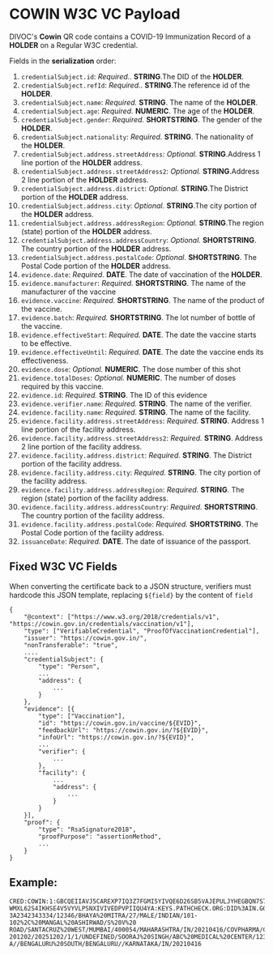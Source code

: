 # **COWIN** W3C VC Payload

DIVOC's **Cowin** QR code contains a COVID-19 Immunization Record of a **HOLDER** on a Regular W3C credential.

Fields in the **serialization** order:
1. `credentialSubject.id`: *Required.*. **STRING**.The DID of the **HOLDER**.
1. `credentialSubject.refId`: *Required.*. **STRING**.The reference id of the **HOLDER**.
1. `credentialSubject.name`: *Required.* **STRING**. The name of the **HOLDER**.
1. `credentialSubject.age`: *Required.*  **NUMERIC**. The age of the **HOLDER**.
1. `credentialSubject.gender`: *Required.*  **SHORTSTRING**. The gender of the **HOLDER**.
1. `credentialSubject.nationality`: *Required.* **STRING**. The nationality of the **HOLDER**.
1. `credentialSubject.address.streetAddress`: *Optional.* **STRING**.Address 1 line portion of the **HOLDER** address.
1. `credentialSubject.address.streetAddress2`: *Optional.* **STRING**.Address 2 line portion of the **HOLDER** address.
1. `credentialSubject.address.district`: *Optional.* **STRING**.The District portion of the **HOLDER** address.
1. `credentialSubject.address.city`: *Optional.* **STRING**.The city portion of the **HOLDER** address.
1. `credentialSubject.address.addressRegion`: *Optional.* **STRING**.The region (state) portion of the **HOLDER** address.
1. `credentialSubject.address.addressCountry`: *Optional.* **SHORTSTRING**. The country portion of the **HOLDER** address.
1. `credentialSubject.address.postalCode`: *Optional.* **SHORTSTRING**. The Postal Code portion of the **HOLDER** address.
1. `evidence.date`: *Required.* **DATE**. The date of vaccination of the **HOLDER**.
1. `evidence.manufacturer`: *Required.* **SHORTSTRING**. The name of the manufacturer of the vaccine
1. `evidence.vaccine`: *Required.* **SHORTSTRING**. The name of the product of the vaccine.
1. `evidence.batch`: *Required.* **SHORTSTRING**. The lot number of bottle of the vaccine.
1. `evidence.effectiveStart`: *Required.* **DATE**. The date the vaccine starts to be effective.
1. `evidence.effectiveUntil`: *Required.* **DATE**. The date the vaccine ends its effectiveness.
1. `evidence.dose`: *Optional.* **NUMERIC**. The dose number of this shot
1. `evidence.totalDoses`: *Optional.* **NUMERIC**. The number of doses required by this vaccine. 
1. `evidence.id`: *Required.* **STRING**.  The ID of this evidence
1. `evidence.verifier.name`: *Required.* **STRING**. The name of the verifier.
1. `evidence.facility.name`: *Required.* **STRING**. The name of the facility.
1. `evidence.facility.address.streetAddress`: *Required.* **STRING**. Address 1 line portion of the facility address.
1. `evidence.facility.address.streetAddress2`: *Required.* **STRING**. Address 2 line portion of the facility address.
1. `evidence.facility.address.district`: *Required.* **STRING**. The District portion of the facility address.
1. `evidence.facility.address.city`: *Required.* **STRING**. The city portion of the facility address.
1. `evidence.facility.address.addressRegion`: *Required.* **STRING**. The region (state) portion of the facility address.
1. `evidence.facility.address.addressCountry`: *Required.* **SHORTSTRING**. The country portion of the facility address.
1. `evidence.facility.address.postalCode`: *Required.* **SHORTSTRING**. The Postal Code portion of the facility address.
1. `issuanceDate`: *Required.* **DATE**. The date of issuance of the passport.

## Fixed W3C VC Fields

When converting the certificate back to a JSON structure, verifiers must hardcode this JSON template, replacing `${field}` by the content of `field`
```
{
    "@context": ["https://www.w3.org/2018/credentials/v1", "https://cowin.gov.in/credentials/vaccination/v1"],
    "type": ["VerifiableCredential", "ProofOfVaccinationCredential"],
    "issuer": "https://cowin.gov.in/",
    "nonTransferable": "true",
    .... 
    "credentialSubject": {
        "type": "Person",
        ...
        "address": {
            ...
        }
    },
    "evidence": [{
        "type": ["Vaccination"],
        "id": "https://cowin.gov.in/vaccine/${EVID}",
        "feedbackUrl": "https://cowin.gov.in/?${EVID}",
        "infoUrl": "https://cowin.gov.in/?${EVID}",
        ...
        "verifier": {
            ...
        },
        "facility": {
            ...
            "address": {
                ...
            }
        }
    }],
    "proof": {
        "type": "RsaSignature2018",
        "proofPurpose": "assertionMethod",
        ...
    }
}
```

## Example:
```
CRED:COWIN:1:GBCQEIIAVJ5CAREXP7IQ3Z7FGMI5YIVQE6D26SB5VAJEPULJYHEGBQN7S7EAEICGF7RW2HUS77
WMXL62S4IKHSE4V5VYVLPSNXIVIVEDPVPIIQU4YA:KEYS.PATHCHECK.ORG:DID%3AIN.GOV.UIDAI.AADHAAR%
3A2342343334/12346/BHAYA%20MITRA/27/MALE/INDIAN/101-102%2C%20MANGAL%20ASHIRWAD/S%20V%20
ROAD/SANTACRUZ%20WEST/MUMBAI/400054/MAHARASHTRA/IN/20210416/COVPHARMA/COVAX/MB3428BX/20
201202/20251202/1/1/UNDEFINED/SOORAJ%20SINGH/ABC%20MEDICAL%20CENTER/123%2C%20KORAMANGAL
A//BENGALURU%20SOUTH/BENGALURU//KARNATAKA/IN/20210416
```